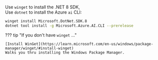 Use `winget` to install the .NET 8 SDK,  
Use `dotnet` to install the Azure `ai` CLI:  

``` bash
winget install Microsoft.DotNet.SDK.8
dotnet tool install -g Microsoft.Azure.AI.CLI --prerelease
```

??? tip "If you don't have `winget` ..."

    [Install WinGet](https://learn.microsoft.com/en-us/windows/package-manager/winget/#install-winget)  
    Walks you thru installing the Windows Package Manager.
